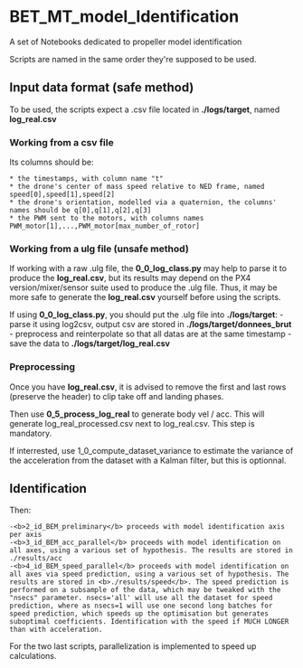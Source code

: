 # BET_MT_model_Identification
A set of Notebooks dedicated to propeller model identification 

Scripts are named in the same order they're supposed to be used.



## Input data format (safe method)

To be used, the scripts expect a .csv file located in <b>./logs/target</b>, named <b>log_real.csv</b>

### Working from a csv file


Its columns should be:

	* the timestamps, with column name "t"
	* the drone's center of mass speed relative to NED frame, named speed[0],speed[1],speed[2]
	* the drone's orientation, modelled via a quaternion, the columns' names should be q[0],q[1],q[2],q[3]
	* the PWM sent to the motors, with columns names PWM_motor[1],...,PWM_motor[max_number_of_rotor]

### Working from a ulg file (unsafe method)

If working with a raw .ulg file, the <b>0_0_log_class.py</b> may help to parse it to produce the <b>log_real.csv</b>, but its results may depend on the PX4 version/mixer/sensor suite used to produce the .ulg file. Thus, it may be more safe to generate the <b>log_real.csv</b> yourself before using the scripts.

If using <b>0_0_log_class.py</b>, you should put the .ulg file into <b>./logs/target</b>:
	- parse it using log2csv, output csv are stored in <b>./logs/target/donnees_brut</b>
	- preprocess and reinterpolate so that all datas are at the same timestamp
	- save the data to <b>./logs/target/log_real.csv</b>

### Preprocessing
Once you have <b>log_real.csv</b>, it is advised to remove the first and last rows (preserve the header) to clip take off and landing phases.

Then use <b>0_5_process_log_real</b> to generate body vel / acc. This will generate log_real_processed.csv next to log_real.csv. This step is mandatory.

If interrested, use 1_0_compute_dataset_variance to estimate the variance of the acceleration from the dataset with a Kalman filter, but this is optionnal.

## Identification
Then:

	-<b>2_id_BEM_preliminary</b> proceeds with model identification axis per axis 
	-<b>3_id_BEM_acc_parallel</b> proceeds with model identification on all axes, using a various set of hypothesis. The results are stored in ./results/acc
	-<b>4_id_BEM_speed_parallel</b> proceeds with model identification on all axes via speed prediction, using a various set of hypothesis. The results are stored in <b>./results/speed</b>. The speed prediction is performed on a subsample of the data, which may be tweaked with the "nsecs" parameter. nsecs='all' will use all the dataset for speed prediction, where as nsecs=1 will use one second long batches for speed prediction, which speeds up the optimisation but generates suboptimal coefficients. Identification with the speed if MUCH LONGER than with acceleration.

For the two last scripts, parallelization is implemented to speed up calculations.

